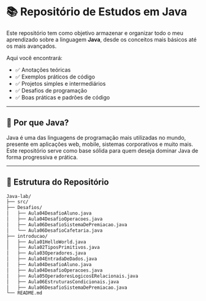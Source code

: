 # 📚 Repositório de Estudos em Java

Este repositório tem como objetivo armazenar e organizar todo o meu aprendizado sobre a linguagem **Java**, desde os conceitos mais básicos até os mais avançados.

Aqui você encontrará:

- ✅ Anotações teóricas
- ✅ Exemplos práticos de código
- ✅ Projetos simples e intermediários
- ✅ Desafios de programação
- ✅ Boas práticas e padrões de código

---

## 🚀 Por que Java?

Java é uma das linguagens de programação mais utilizadas no mundo, presente em aplicações web, mobile, sistemas corporativos e muito mais. Este repositório serve como base sólida para quem deseja dominar Java de forma progressiva e prática.

---

## 📂 Estrutura do Repositório

``` bash
Java-lab/
├── src/
├── Desafios/
│   ├── Aula04DesafioAluno.java
│   ├── Aula04DesafioOperacoes.java
│   ├── Aula06DesafioSistemaDePremiacao.java
│   └── Aula06DesafioCafetaria.java
├── introducao/
│   ├── Aula01HelloWorld.java
│   ├── Aula02TiposPrimitivos.java
│   ├── Aula03Operadores.java
│   ├── Aula04EntradaDeDados.java
│   ├── Aula04DesafioAluno.java
│   ├── Aula04DesafioOperacoes.java
│   ├── Aula05OperadoresLogicosERelacionais.java
│   ├── Aula06EstruturasCondicionais.java
│   ├── Aula06DesafioSistemaDePremiacao.java
└── README.md
```


